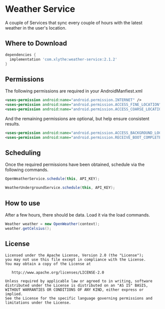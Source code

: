 Weather Service
====================

A couple of Services that sync every couple of hours with the latest weather in the user's location.


Where to Download
-----------------
```groovy
dependencies {
  implementation 'com.xlythe:weather-service:2.1.2'
}
```

Permissions
-----------
The following permissions are required in your AndroidManfiest.xml
```xml
<uses-permission android:name="android.permission.INTERNET" />
<uses-permission android:name="android.permission.ACCESS_FINE_LOCATION" />
<uses-permission android:name="android.permission.ACCESS_COARSE_LOCATION" />
```
And the remaining permissions are optional, but help ensure consistent results.
```xml
<uses-permission android:name="android.permission.ACCESS_BACKGROUND_LOCATION" />
<uses-permission android:name="android.permission.RECEIVE_BOOT_COMPLETED" />
```

Scheduling
----------
Once the required permissions have been obtained, schedule via the following commands.
```java
OpenWeatherService.schedule(this, API_KEY);
```
```java
WeatherUndergroundService.schedule(this, API_KEY);
```

How to use
----------
After a few hours, there should be data. Load it via the load commands.
```java
Weather weather = new OpenWeather(context);
weather.getCelsius();
```


License
-------

    Licensed under the Apache License, Version 2.0 (the "License");
    you may not use this file except in compliance with the License.
    You may obtain a copy of the License at

       http://www.apache.org/licenses/LICENSE-2.0

    Unless required by applicable law or agreed to in writing, software
    distributed under the License is distributed on an "AS IS" BASIS,
    WITHOUT WARRANTIES OR CONDITIONS OF ANY KIND, either express or implied.
    See the License for the specific language governing permissions and
    limitations under the License.
